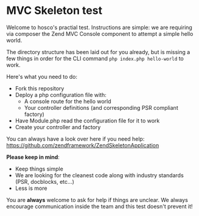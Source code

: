 # MVC Skeleton test
Welcome to hosco's practial test. Instructions are simple: we are requiring via composer the Zend MVC Console component to attempt a simple hello world.

The directory structure has been laid out for you already, but is missing a few things in order for the CLI command `php index.php hello-world` to work.

Here's what you need to do:
- Fork this repository
- Deploy a php configuration file with:
  - A console route for the hello world
  - Your controller definitions (and corresponding PSR compliant factory)
- Have Module.php read the configuration file for it to work
- Create your controller and factory

You can always have a look over here if you need help: https://github.com/zendframework/ZendSkeletonApplication

**Please keep in mind**:
- Keep things simple
- We are looking for the cleanest code along with industry standards (PSR, docblocks, etc...)
- Less is more

You are **always** welcome to ask for help if things are unclear. We always encourage communication inside the team and this test doesn't prevent it!

